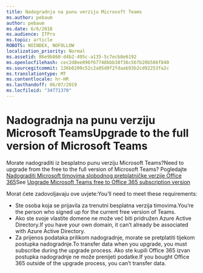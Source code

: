 ```yaml
---
title: Nadogradnja na punu verziju Microsoft Teams
ms.author: pebaum
author: pebaum
ms.date: 6/6/2018
ms.audience: ITPro
ms.topic: article
ROBOTS: NOINDEX, NOFOLLOW
localization_priority: Normal
ms.assetid: 86e9b860-d4b2-495c-a135-5c7ecb8e6192
ms.openlocfilehash: cec2d8ee096f67748bbb38f36c56fb20b586f840
ms.sourcegitcommit: 136b8209c52c2a05d0f2fdaab93b2cd92253fa2c
ms.translationtype: MT
ms.contentlocale: hr-HR
ms.lasthandoff: 06/07/2019
ms.locfileid: "34771370"
---
```

# <a name="upgrade-to-the-full-version-of-microsoft-teams"></a><span data-ttu-id="8f578-102">Nadogradnja na punu verziju Microsoft Teams</span><span class="sxs-lookup"><span data-stu-id="8f578-102">Upgrade to the full version of Microsoft Teams</span></span>

<span data-ttu-id="8f578-103">Morate nadograditi iz besplatno punu verziju Microsoft Teams?</span><span class="sxs-lookup"><span data-stu-id="8f578-103">Need to upgrade from the free to the full version of Microsoft Teams?</span></span> <span data-ttu-id="8f578-104">Pogledajte [Nadograditi Microsoft timovima slobodnog pretplatničke verzije Office 365](https://docs.microsoft.com/microsoftteams/upgrade-freemium)</span><span class="sxs-lookup"><span data-stu-id="8f578-104">See [Upgrade Microsoft Teams free to Office 365 subscription version](https://docs.microsoft.com/microsoftteams/upgrade-freemium)</span></span>

<span data-ttu-id="8f578-105">Morat ćete zadovoljavaju ove uvjete:</span><span class="sxs-lookup"><span data-stu-id="8f578-105">You’ll need to meet these requirements:</span></span>
- <span data-ttu-id="8f578-106">Ste osoba koja se prijavila za trenutni besplatna verzija timovima.</span><span class="sxs-lookup"><span data-stu-id="8f578-106">You’re the person who signed up for the current free version of Teams.</span></span>
- <span data-ttu-id="8f578-107">Ako ste svoje vlastite domene ne može već biti pridružen Azure Active Directory.</span><span class="sxs-lookup"><span data-stu-id="8f578-107">If you have your own domain, it can’t already be associated with Azure Active Directory.</span></span>
- <span data-ttu-id="8f578-108">Za prijenos podataka prilikom nadogradnje, morate se pretplatiti tijekom postupka nadogradnje.</span><span class="sxs-lookup"><span data-stu-id="8f578-108">To transfer data when you upgrade, you must subscribe during the upgrade process.</span></span> <span data-ttu-id="8f578-109">Ako ste kupili Office 365 izvan postupka nadogradnje ne može prenijeti podatke.</span><span class="sxs-lookup"><span data-stu-id="8f578-109">If you bought Office 365 outside of the upgrade process, you can’t transfer data.</span></span>


